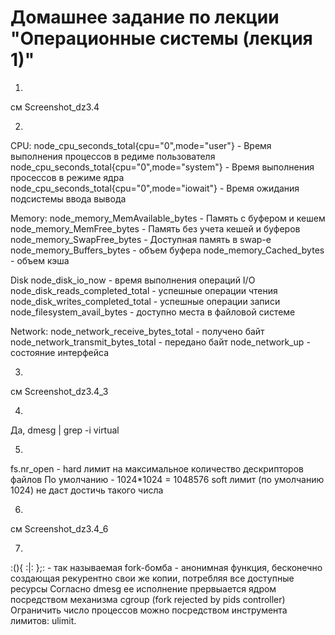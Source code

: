 # Домашнее задание по лекции "Операционные системы (лекция 1)"
1.
см Screenshot_dz3.4

2. 
CPU:
node_cpu_seconds_total{cpu="0",mode="user"} - Время выполнения процессов в редиме пользователя
node_cpu_seconds_total{cpu="0",mode="system"} - Время выполнения просессов в режиме ядра
node_cpu_seconds_total{cpu="0",mode="iowait"} - Время ожидания подсистемы ввода вывода

Memory:
node_memory_MemAvailable_bytes - Память с буфером и кешем
node_memory_MemFree_bytes - Память без учета кешей и буферов
node_memory_SwapFree_bytes - Доступная память в swap-е
node_memory_Buffers_bytes - объем буфера 
node_memory_Cached_bytes - объем кэша

Disk
node_disk_io_now - время выполнения операций I/O
node_disk_reads_completed_total - успешные операции чтения
node_disk_writes_completed_total - успешные операции записи
node_filesystem_avail_bytes - доступно места в файловой системе

Network:
node_network_receive_bytes_total - получено байт
node_network_transmit_bytes_total - передано байт
node_network_up - состояние интерфейса

3.
см Screenshot_dz3.4_3

4.
Да,
dmesg | grep -i virtual

5.
fs.nr_open - hard лимит на максимальное количество дескрипторов файлов
По умолчанию - 1024*1024 = 1048576
 soft лимит (по умолчанию 1024) не даст достичь такого числа

6.
см Screenshot_dz3.4_6

7. 
:(){ :|: };: - так называемая fork-бомба - анонимная функция, бесконечно создающая рекурентно свои же копии, потребляя все доступные ресурсы
Согласно dmesg ее исполнение прервыается ядром посредством механизма cgroup (fork rejected by pids controller)
Ограничить число процессов можно посредством инструмента лимитов: ulimit.